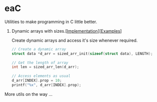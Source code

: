 # eaC
Utilities to make programming in C little better.

1. Dynamic arrays with sizes.[[Implementation](sized_arr.h)][[Examples](/examples/sized_arr)]

    Create dynamic arrays and access it's size whenever required. 
    ```c
    // Create a dynamic array
    struct data *d_arr = sized_arr_init(sizeof(struct data), LENGTH);
  
    // Get the length of array
    int len = sized_arr_len(d_arr);
  
    // Access elements as usual
    d_arr[INDEX].prop = 10;
    printf("%x", d_arr[INDEX].prop);
    ```

More utils on the way ...

